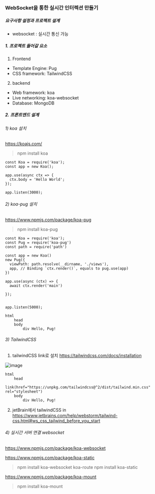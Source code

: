 ### WebSocket을 통한 실시간 인터렉션 만들기

#####  요구사항 설정과 프로젝트 설계

- websocket : 실시간 통신 가능 

##### 1. 프로젝트 들어갈 요소

1. Frontend
* Template Engine: Pug
* CSS framework: TailwindCSS

2. backend
* Web framework: koa
* Live networking: koa-websocket
* Database: MongoDB

##### 2. 프론트엔드 설계

###### 1) koa 설치
https://koajs.com/

> npm install koa

```node
const Koa = require('koa');
const app = new Koa();

app.use(async ctx => {
  ctx.body = 'Hello World';
});

app.listen(3000);
```

###### 2) koa-pug 설치

https://www.npmjs.com/package/koa-pug

> npm install koa-pug 

```node
const Koa = require('koa');
const Pug = require('koa-pug')
const path = require('path')

const app = new Koa()
new Pug({
  viewPath: path.resolve(__dirname, './views'),
  app, // Binding `ctx.render()`, equals to pug.use(app)
})

app.use(async (ctx) => {
  await ctx.render('main')

});


app.listen(5000);
```

```pug
html
    head
    body
        div Hello, Pug!
```

###### 3) TailwindCSS 

1. tailwindCSS link로 설치
https://tailwindcss.com/docs/installation

![image](https://user-images.githubusercontent.com/69338643/129861983-e7a27cd4-8089-4a83-b281-02567847c794.png)

```pug
html
    head
        link(href="https://unpkg.com/tailwindcss@^2/dist/tailwind.min.css" rel="stylesheet")
    body
        div Hello, Pug!
```

2. jetBrain에서 tailwindCSS in
https://www.jetbrains.com/help/webstorm/tailwind-css.html#ws_css_tailwind_before_you_start


###### 4) 실시간 서버 연결 websocket

https://www.npmjs.com/package/koa-websocket

https://www.npmjs.com/package/koa-static

> npm install koa-websocket koa-route
> npm install koa-static

https://www.npmjs.com/package/koa-mount

> npm install koa-mount
